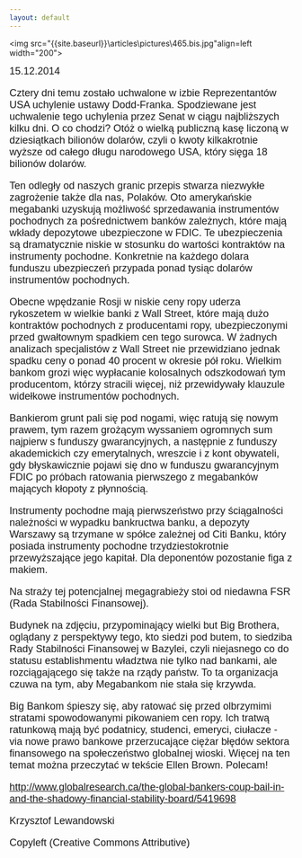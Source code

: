 ```yaml
---
layout: default
---
```

<img src="{{site.baseurl}}\articles\pictures\465.bis.jpg"align=left width="200"><!--217-->
<p style="margin: 0px 0px 18px; font-size: 18px; font-family: Helvetica;">15.12.2014</p>
<p style="margin: 0px 0px 18px; font-size: 18px; font-family: Helvetica;">Cztery dni temu zostało uchwalone w izbie Reprezentantów USA uchylenie ustawy Dodd-Franka. Spodziewane jest uchwalenie tego uchylenia przez Senat w ciągu najbliższych kilku dni. O co chodzi? Otóż o wielką publiczną kasę liczoną w dziesiątkach bilionów dolarów, czyli o kwoty kilkakrotnie wyższe od całego długu narodowego USA, który sięga 18 bilionów dolarów.</p>
<p style="margin: 0px 0px 18px; font-size: 18px; font-family: Helvetica;">Ten odległy od naszych granic przepis stwarza niezwykłe zagrożenie także dla nas, Polaków. Oto amerykańskie megabanki uzyskują możliwość sprzedawania instrumentów pochodnych za pośrednictwem banków zależnych, które mają wkłady depozytowe ubezpieczone w FDIC. Te ubezpieczenia są dramatycznie niskie w stosunku do wartości kontraktów na instrumenty pochodne. Konkretnie na każdego dolara funduszu ubezpieczeń przypada ponad tysiąc dolarów instrumentów pochodnych.</p>
<p style="margin: 0px 0px 18px; font-size: 18px; font-family: Helvetica;">Obecne wpędzanie Rosji w niskie ceny ropy uderza rykoszetem w wielkie banki z Wall Street, które mają dużo kontraktów pochodnych z producentami ropy, ubezpieczonymi przed gwałtownym spadkiem cen tego surowca. W żadnych analizach specjalistów z Wall Street nie przewidziano jednak spadku ceny o ponad 40 procent w okresie pół roku. Wielkim bankom grozi więc wypłacanie kolosalnych odszkodowań tym producentom, którzy stracili więcej, niż przewidywały klauzule widełkowe instrumentów pochodnych.</p>
<p style="margin: 0px 0px 18px; font-size: 18px; font-family: Helvetica;">Bankierom grunt pali się pod nogami, więc ratują się nowym prawem, tym razem grożącym wyssaniem ogromnych sum najpierw s funduszy gwarancyjnych, a następnie z funduszy akademickich czy emerytalnych, wreszcie i z kont obywateli, gdy błyskawicznie pojawi się dno w funduszu gwarancyjnym FDIC po próbach ratowania pierwszego z megabanków mających kłopoty z płynnością.</p>
<p style="margin: 0px 0px 18px; font-size: 18px; font-family: Helvetica;">Instrumenty pochodne mają pierwszeństwo przy ściągalności należności w wypadku bankructwa banku, a depozyty Warszawy są trzymane w spółce zależnej od Citi Banku, który posiada instrumenty pochodne trzydziestokrotnie przewyższające jego kapitał. Dla deponentów pozostanie figa z makiem.</p>
<p style="margin: 0px 0px 18px; font-size: 18px; font-family: Helvetica;">Na straży tej potencjalnej megagrabieży stoi od niedawna FSR (Rada Stabilności Finansowej).</p>
<p style="margin: 0px 0px 18px; font-size: 18px; font-family: Helvetica;">Budynek na zdjęciu, przypominający wielki but Big Brothera, oglądany z perspektywy tego, kto siedzi pod butem, to siedziba Rady Stabilności Finansowej w Bazylei, czyli niejasnego co do statusu establishmentu władztwa nie tylko nad bankami, ale rozciągającego się także na rządy państw. To ta organizacja czuwa na tym, aby Megabankom nie stała się krzywda.</p>
<p style="margin: 0px 0px 18px; font-size: 18px; font-family: Helvetica;">Big Bankom śpieszy się, aby ratować się przed olbrzymimi stratami spowodowanymi pikowaniem cen ropy. Ich tratwą ratunkową mają być podatnicy, studenci, emeryci, ciułacze - via nowe prawo bankowe przerzucające ciężar błędów sektora finansowego na społeczeństwo globalnej wioski. Więcej na ten temat można przeczytać w tekście Ellen Brown. Polecam!</p>
<p style="margin: 0px 0px 18px; font-size: 18px; font-family: Helvetica;"><a href="http://www.globalresearch.ca/the-global-bankers-coup-bail-in-and-the-shadowy-financial-stability-board/5419698" title="Artykuł Ellen Brown" target="">http://www.globalresearch.ca/the-global-bankers-coup-bail-in-and-the-shadowy-financial-stability-board/5419698</a></p><p style="margin: 0px 0px 18px; font-size: 18px; font-family: Helvetica;">Krzysztof Lewandowski</p><p style="margin: 0px 0px 18px; font-size: 18px; font-family: Helvetica;">Copyleft (Creative Commons Attributive)</p>